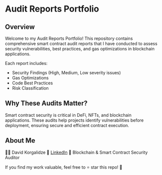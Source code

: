 # Audit Reports Portfolio
## Overview
Welcome to my Audit Reports Portfolio! This repository contains comprehensive smart contract audit reports that I have conducted to assess security vulnerabilities, best practices, and gas optimizations in blockchain applications.

Each report includes:

- Security Findings (High, Medium, Low severity issues)
- Gas Optimizations
- Code Best Practices
- Risk Classification
## Why These Audits Matter?
Smart contract security is critical in DeFi, NFTs, and blockchain applications. These audits help projects identify vulnerabilities before deployment, ensuring secure and efficient contract execution.

## About Me
  👨‍💻 David Korgalidze
  🔗 [LinkedIn](https://www.linkedin.com/in/dato-korgalidze/)
  📍 Blockchain & Smart Contract Security Auditor

If you find my work valuable, feel free to ⭐ star this repo! 🚀
